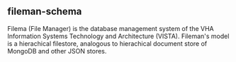 ## fileman-schema

Filema (File Manager) is the database management system of the VHA Information Systems Technology and Architecture (VISTA).
Fileman's model is a hierachical filestore, analogous to hierachical document store of MongoDB and other JSON stores.

